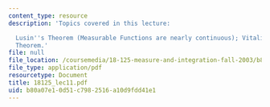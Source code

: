 ```yaml
---
content_type: resource
description: 'Topics covered in this lecture:

  Lusin''s Theorem (Measurable Functions are nearly continuous); Vitali-Caratheodory
  Theorem.'
file: null
file_location: /coursemedia/18-125-measure-and-integration-fall-2003/b80a07e10d51c7982516a10d9fdd41e1_18125_lec11.pdf
file_type: application/pdf
resourcetype: Document
title: 18125_lec11.pdf
uid: b80a07e1-0d51-c798-2516-a10d9fdd41e1
---
```

